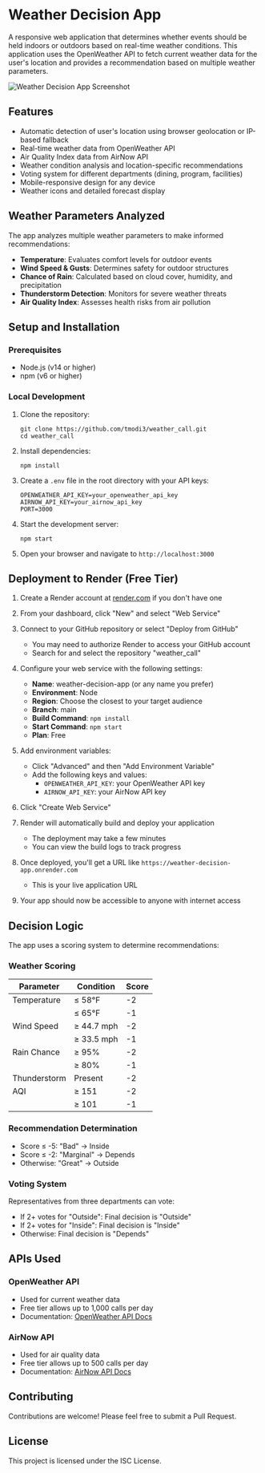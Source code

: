 # Weather Decision App

A responsive web application that determines whether events should be held indoors or outdoors based on real-time weather conditions. This application uses the OpenWeather API to fetch current weather data for the user's location and provides a recommendation based on multiple weather parameters.

![Weather Decision App Screenshot](https://via.placeholder.com/800x450/f5f7fa/333.png?text=Weather+Decision+App)

## Features

- Automatic detection of user's location using browser geolocation or IP-based fallback
- Real-time weather data from OpenWeather API
- Air Quality Index data from AirNow API
- Weather condition analysis and location-specific recommendations
- Voting system for different departments (dining, program, facilities)
- Mobile-responsive design for any device
- Weather icons and detailed forecast display

## Weather Parameters Analyzed

The app analyzes multiple weather parameters to make informed recommendations:

- **Temperature**: Evaluates comfort levels for outdoor events
- **Wind Speed & Gusts**: Determines safety for outdoor structures
- **Chance of Rain**: Calculated based on cloud cover, humidity, and precipitation
- **Thunderstorm Detection**: Monitors for severe weather threats
- **Air Quality Index**: Assesses health risks from air pollution

## Setup and Installation

### Prerequisites

- Node.js (v14 or higher)
- npm (v6 or higher)

### Local Development

1. Clone the repository:
   ```
   git clone https://github.com/tmodi3/weather_call.git
   cd weather_call
   ```

2. Install dependencies:
   ```
   npm install
   ```

3. Create a `.env` file in the root directory with your API keys:
   ```
   OPENWEATHER_API_KEY=your_openweather_api_key
   AIRNOW_API_KEY=your_airnow_api_key
   PORT=3000
   ```

4. Start the development server:
   ```
   npm start
   ```

5. Open your browser and navigate to `http://localhost:3000`

## Deployment to Render (Free Tier)

1. Create a Render account at [render.com](https://render.com) if you don't have one

2. From your dashboard, click "New" and select "Web Service"

3. Connect to your GitHub repository or select "Deploy from GitHub"
   - You may need to authorize Render to access your GitHub account
   - Search for and select the repository "weather_call"

4. Configure your web service with the following settings:
   - **Name**: weather-decision-app (or any name you prefer)
   - **Environment**: Node
   - **Region**: Choose the closest to your target audience
   - **Branch**: main
   - **Build Command**: `npm install`
   - **Start Command**: `npm start`
   - **Plan**: Free

5. Add environment variables:
   - Click "Advanced" and then "Add Environment Variable"
   - Add the following keys and values:
     - `OPENWEATHER_API_KEY`: your OpenWeather API key
     - `AIRNOW_API_KEY`: your AirNow API key

6. Click "Create Web Service"

7. Render will automatically build and deploy your application
   - The deployment may take a few minutes
   - You can view the build logs to track progress

8. Once deployed, you'll get a URL like `https://weather-decision-app.onrender.com`
   - This is your live application URL

9. Your app should now be accessible to anyone with internet access

## Decision Logic

The app uses a scoring system to determine recommendations:

### Weather Scoring

| Parameter | Condition | Score |
|-----------|-----------|-------|
| Temperature | ≤ 58°F | -2 |
|  | ≤ 65°F | -1 |
| Wind Speed | ≥ 44.7 mph | -2 |
|  | ≥ 33.5 mph | -1 |
| Rain Chance | ≥ 95% | -2 |
|  | ≥ 80% | -1 |
| Thunderstorm | Present | -2 |
| AQI | ≥ 151 | -2 |
|  | ≥ 101 | -1 |

### Recommendation Determination

- Score ≤ -5: "Bad" → Inside
- Score ≤ -2: "Marginal" → Depends
- Otherwise: "Great" → Outside

### Voting System

Representatives from three departments can vote:
- If 2+ votes for "Outside": Final decision is "Outside"
- If 2+ votes for "Inside": Final decision is "Inside"
- Otherwise: Final decision is "Depends"

## APIs Used

### OpenWeather API
- Used for current weather data
- Free tier allows up to 1,000 calls per day
- Documentation: [OpenWeather API Docs](https://openweathermap.org/api)

### AirNow API
- Used for air quality data
- Free tier allows up to 500 calls per day
- Documentation: [AirNow API Docs](https://docs.airnowapi.org/)

## Contributing

Contributions are welcome! Please feel free to submit a Pull Request.

## License

This project is licensed under the ISC License.